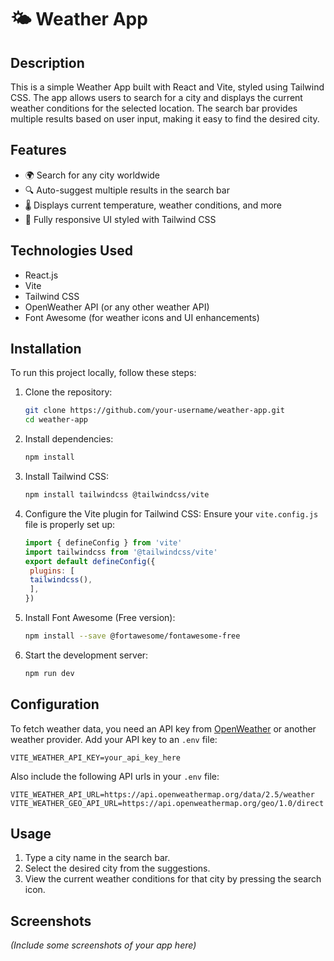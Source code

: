 # 🌤 Weather App

## Description
This is a simple Weather App built with React and Vite, styled using Tailwind CSS. The app allows users to search for a city and displays the current weather conditions for the selected location. The search bar provides multiple results based on user input, making it easy to find the desired city. 

## Features
- 🌍 Search for any city worldwide
- 🔍 Auto-suggest multiple results in the search bar
- 🌡 Displays current temperature, weather conditions, and more
- 🎨 Fully responsive UI styled with Tailwind CSS

## Technologies Used
- React.js
- Vite
- Tailwind CSS
- OpenWeather API (or any other weather API)
- Font Awesome (for weather icons and UI enhancements)

## Installation
To run this project locally, follow these steps:

1. Clone the repository:
   ```sh
   git clone https://github.com/your-username/weather-app.git
   cd weather-app
   ```

2. Install dependencies:
   ```sh
   npm install
   ```

3. Install Tailwind CSS:
   ```sh
   npm install tailwindcss @tailwindcss/vite
   ```

4. Configure the Vite plugin for Tailwind CSS:
   Ensure your `vite.config.js` file is properly set up:
   ```js
   import { defineConfig } from 'vite'
   import tailwindcss from '@tailwindcss/vite'
   export default defineConfig({
    plugins: [
    tailwindcss(),
    ],
   })
   ```

5. Install Font Awesome (Free version):
   ```sh
   npm install --save @fortawesome/fontawesome-free
   ```

6. Start the development server:
   ```sh
   npm run dev
   ```

## Configuration
To fetch weather data, you need an API key from [OpenWeather](https://openweathermap.org/api) or another weather provider. Add your API key to an `.env` file:

```
VITE_WEATHER_API_KEY=your_api_key_here
```

Also include the following API urls in your `.env` file:

```
VITE_WEATHER_API_URL=https://api.openweathermap.org/data/2.5/weather
VITE_WEATHER_GEO_API_URL=https://api.openweathermap.org/geo/1.0/direct
```

## Usage
1. Type a city name in the search bar.
2. Select the desired city from the suggestions.
3. View the current weather conditions for that city by pressing the search icon.

## Screenshots
*(Include some screenshots of your app here)*

